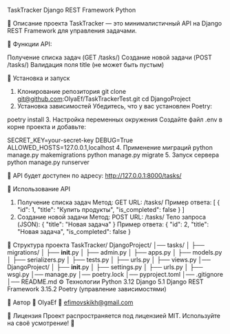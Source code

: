 TaskTracker
Django REST Framework Python

📌 Описание проекта
TaskTracker — это минималистичный API на Django REST Framework для управления задачами.

🔹 Функции API:

Получение списка задач (GET /tasks/)
Создание новой задачи (POST /tasks/)
Валидация поля title (не может быть пустым)

🚀 Установка и запуск
1. Клонирование репозитория
git clone git@github.com:OlyaEf/TaskTrackerTest.git
cd DjangoProject
2. Установка зависимостей
Убедитесь, что у вас установлен Poetry:

poetry install
3. Настройка переменных окружения
Создайте файл .env в корне проекта и добавьте:

SECRET_KEY=your-secret-key
DEBUG=True
ALLOWED_HOSTS=127.0.0.1,localhost
4. Применение миграций
python manage.py makemigrations
python manage.py migrate
5. Запуск сервера
python manage.py runserver

📍 API будет доступен по адресу: http://127.0.0.1:8000/tasks/

📡 Использование API
1. Получение списка задач
Метод: GET
URL: /tasks/
Пример ответа:
[
    {
        "id": 1,
        "title": "Купить продукты",
        "is_completed": false
    }
]
2. Создание новой задачи
Метод: POST
URL: /tasks/
Тело запроса (JSON):
{
    "title": "Новая задача"
}
Пример ответа:
{
    "id": 2,
    "title": "Новая задача",
    "is_completed": false
}

📂 Структура проекта
TaskTracker/
DjangoProject/
│── tasks/
│   ├── migrations/
│   ├── __init__.py
│   ├── admin.py
│   ├── apps.py
│   ├── models.py
│   ├── serializers.py
│   ├── tests.py
│   ├── urls.py
│   ├── views.py
│── DjangoProject/
│   ├── __init__.py
│   ├── settings.py
│   ├── urls.py
│   ├── wsgi.py
│── manage.py
│── poetry.lock
│── pyproject.toml
│── .gitignore
│── README.md
⚙️ Технологии
Python 3.12
Django 5.1
Django REST Framework 3.15.2
Poetry (управление зависимостями)

🎯 Автор
📌 OlyaEf
📧 efimovskikh@gmail.com

📜 Лицензия
Проект распространяется под лицензией MIT. Используйте на своё усмотрение! 🚀
